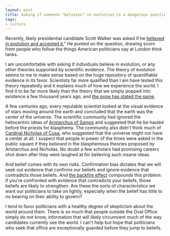 ```yaml
---
layout: post 
title: Asking if someone "believes" in evolution is a dangerous question
tags: 
- culture
---
```


Recently, likely presidential candidate Scott Walker was asked if he [believed in evolution and accepted it.](http://www.nationaljournal.com/twenty-sixteen/scott-walker-just-got-asked-if-he-believes-in-evolution-he-punted-20150211)" He punted on the question, drawing scorn from people who follow the things American politicians say at London think tanks.

I am uncomfortable with asking if individuals believe in evolution, or any other theories supported by scientific evidence. The theory of evolution seems to me to make sense based on the huge repository of quantifiable evidence in its favor. Scientists far more qualified than I am have tested this theory repeatedly and it explains much of how we experience the world. I find it to be far more likely than the theory that we simply popped into existence a few thousand years ago, and [the pope has stated the same](http://www.theatlantic.com/national/archive/2014/10/pope-francis-evolution/382143/).

A few centuries ago, every reputable scientist looked at the visual evidence of stars moving around the earth and concluded that the earth was the center of the universe. The scientific community had ignored the heliocentric ideas of [Aristarchus of Samos](http://www.britannica.com/EBchecked/topic/34377/Aristarchus-of-Samos) and suggested that he be hauled before the priests for blasphemy. The community also didn't think much of [Cardinal Nicholas of Cusa](http://www.britannica.com/EBchecked/topic/414150/Nicholas-Of-Cusa), who suggested that the universe might not have a center at all. I suspect that people in power of the times were asked in the public square if they _believed_ in the blasphemous theories proposed by Aristarchus and Nicholas. No doubt a few scholars had promising careers shot down after they were laughed at for believing such insane ideas. 

And belief comes with its own risks. Confirmation bias dictates that we will seek out evidence that confirms our beliefs and ignore evidence that contradicts those beliefs. And [the backfire effect](http://youarenotsosmart.com/2011/06/10/the-backfire-effect/) compounds this problem: if you're confronted with evidence that contradicts your beliefs, those beliefs are likely to strengthen. Are these the sorts of characteristics we want our politicians to take on lightly, especially when the belief has little to no bearing on their ability to govern?

I tend to favor politicians with a healthy degree of skepticism about the world around them. There is so much that people outside the Oval Office simply do not know, information that will likely circumvent much of the way candidates currently see the world. I can't help but hope that politicians who seek that office are exceptionally guarded before they jump to beliefs. 